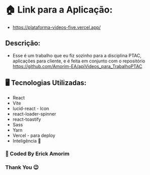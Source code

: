 # 🏠 Link para a Aplicação: 
- https://plataforma-videos-five.vercel.app/

## Descrição:
- Esse é um trabalho que eu fiz sozinho para a disciplina PTAC, aplicações para cliente, e é feita em conjunto com o repositório https://github.com/Amorim-EA/apiVideos_para_TrabalhoPTAC
  
## 🖥️ Tecnologias Utilizadas:
- React
- Vite
- lucid-react - Icon
- react-loader-spinner
- react-toastify 
- Sass
- Yarn
- Vercel - para deploy
- Inteligência 🧠

### 🧔 Coded By Erick Amorim
### Thank You 😉
